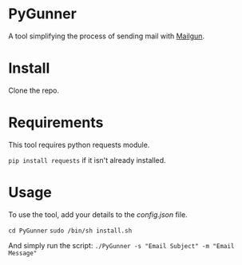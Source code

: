 # PyGunner
A tool simplifying the process of sending mail with [Mailgun](https://www.mailgun.com/).

# Install
Clone the repo.

# Requirements
This tool requires python requests module.

`pip install requests` if it isn't already installed.

# Usage

To use the tool, add your details to the *config.json* file.

`cd PyGunner`
`sudo /bin/sh install.sh`

And simply run the script:
`./PyGunner -s "Email Subject" -m "Email Message"`